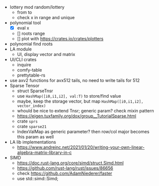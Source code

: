 

- lottery mod random/lottery
  * from to
  * check x in range and unique
- polynomial tool
  * [x] eval x
  * [] roots range
  * [] plot with https://crates.io/crates/plotters
- polynomial find roots
- LA module
  * UI, display vector and matrix
- UI/CLI crates
  * inquire
  * comfy-table
  * prettytable-rs
- use axv2 functions for avx512 tails, no need to write tails for 512
- Sparse Tensor
  * struct SparseTnsr
  * use `HashMap([i0,i1,i2], val:T)` to store/find value
  * maybe, keep the storage vector, but map `HashMap([i0,i1,i2], vector_index)`
  * whould be nice to extend Tnsr; generic param? check mixin pattern
  * https://eigen.tuxfamily.org/dox/group__TutorialSparse.html
  * crate `sprs`
  * crate `sparse21`
  * IndexValMap as generic parameter? then row/col major becomes this param as well
- LA lib implementations
  * https://www.andreinc.net/2021/01/20/writing-your-own-linear-algebra-matrix-library-in-c
- SIMD
  * https://doc.rust-lang.org/core/simd/struct.Simd.html
  * https://github.com/rust-lang/rust/issues/86656
  * check https://github.com/AdamNiederer/faster
  * use std::simd::Simd;
